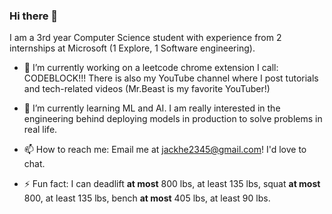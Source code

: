 ### Hi there 👋

I am a 3rd year Computer Science student with experience from 2 internships at Microsoft (1 Explore, 1 Software engineering).

- 🔭 I’m currently working on a leetcode chrome extension I call: CODEBLOCK!!! There is also my YouTube channel where I post tutorials and tech-related videos (Mr.Beast is my favorite YouTuber!)

- 🌱 I’m currently learning ML and AI. I am really interested in the engineering behind deploying models in production to solve problems in real life. 

- 📫 How to reach me: Email me at jackhe2345@gmail.com! I'd love to chat.

- ⚡ Fun fact: I can deadlift **at most** 800 lbs, at least 135 lbs, squat **at most** 800, at least 135 lbs, bench **at most** 405 lbs, at least 90 lbs.
<!--
**ProjectsByJackHe/ProjectsByJackHe** is a ✨ _special_ ✨ repository because its `README.md` (this file) appears on your GitHub profile.

Here are some ideas to get you started:

- 🔭 I’m currently working on ...
- 🌱 I’m currently learning ...
- 👯 I’m looking to collaborate on ...
- 🤔 I’m looking for help with ...
- 💬 Ask me about ...
- 📫 How to reach me: ...
- 😄 Pronouns: ...
- ⚡ Fun fact: ...
-->
